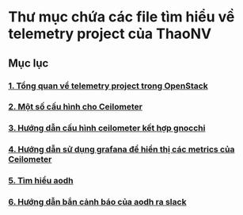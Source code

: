 # Thư mục chứa các file tìm hiểu về telemetry project của ThaoNV

## Mục lục

### [1. Tổng quan về telemetry project trong OpenStack](./docs/overview.md)

### [2. Một số cấu hình cho Ceilometer](./docs/configuration.md)

### [3. Hướng dẫn cấu hình ceilometer kết hợp gnocchi](./docs/gnocchi.md)

### [4. Hướng dẫn sử dụng grafana để hiển thị các metrics của Ceilometer](./docs/grafana.md)

### [5. Tìm hiểu aodh](./docs/aodh.md)

### [6. Hướng dẫn bắn cảnh báo của aodh ra slack](./docs/aodh-alarm.md)
